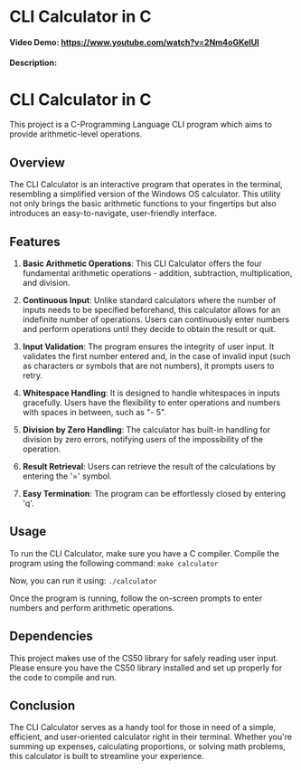 # CLI Calculator in C
#### Video Demo:  <https://www.youtube.com/watch?v=2Nm4oGKeIUI>
#### Description:

# CLI Calculator in C

This project is a C-Programming Language CLI program which aims to provide arithmetic-level operations.

## Overview

The CLI Calculator is an interactive program that operates in the terminal, resembling a simplified version of the Windows OS calculator. This utility not only brings the basic arithmetic functions to your fingertips but also introduces an easy-to-navigate, user-friendly interface.

## Features

1. **Basic Arithmetic Operations**: This CLI Calculator offers the four fundamental arithmetic operations - addition, subtraction, multiplication, and division.

2. **Continuous Input**: Unlike standard calculators where the number of inputs needs to be specified beforehand, this calculator allows for an indefinite number of operations. Users can continuously enter numbers and perform operations until they decide to obtain the result or quit.

3. **Input Validation**: The program ensures the integrity of user input. It validates the first number entered and, in the case of invalid input (such as characters or symbols that are not numbers), it prompts users to retry.

4. **Whitespace Handling**: It is designed to handle whitespaces in inputs gracefully. Users have the flexibility to enter operations and numbers with spaces in between, such as "- 5".

5. **Division by Zero Handling**: The calculator has built-in handling for division by zero errors, notifying users of the impossibility of the operation.

6. **Result Retrieval**: Users can retrieve the result of the calculations by entering the '=' symbol.

7. **Easy Termination**: The program can be effortlessly closed by entering 'q'.

## Usage

To run the CLI Calculator, make sure you have a C compiler. Compile the program using the following command: ```make calculator```

Now, you can run it using: ```./calculator```


Once the program is running, follow the on-screen prompts to enter numbers and perform arithmetic operations.

## Dependencies

This project makes use of the CS50 library for safely reading user input. Please ensure you have the CS50 library installed and set up properly for the code to compile and run.

## Conclusion

The CLI Calculator serves as a handy tool for those in need of a simple, efficient, and user-oriented calculator right in their terminal. Whether you're summing up expenses, calculating proportions, or solving math problems, this calculator is built to streamline your experience.